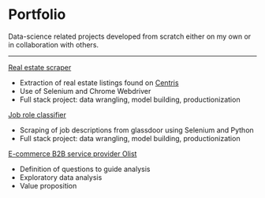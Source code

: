 # Portfolio
Data-science related projects developed from scratch either on my own or in collaboration with others.
___

[Real estate scraper](https://github.com/Jahnic/Portfolio/tree/master/RealEstate)
* Extraction of real estate listings found on [Centris](https://www.centris.ca/)
* Use of Selenium and Chrome Webdriver
* Full stack project: data wrangling, model building, productionization 

[Job role classifier](https://github.com/Jahnic/Portfolio/tree/master/JobRoleClassifier)
* Scraping of job descriptions from glassdoor using Selenium and Python
* Full stack project: data wrangling, model building, productionization 

[E-commerce B2B service provider Olist](https://github.com/Jahnic/Portfolio/tree/master/Olist)
* Definition of questions to guide analysis
* Exploratory data analysis
* Value proposition
